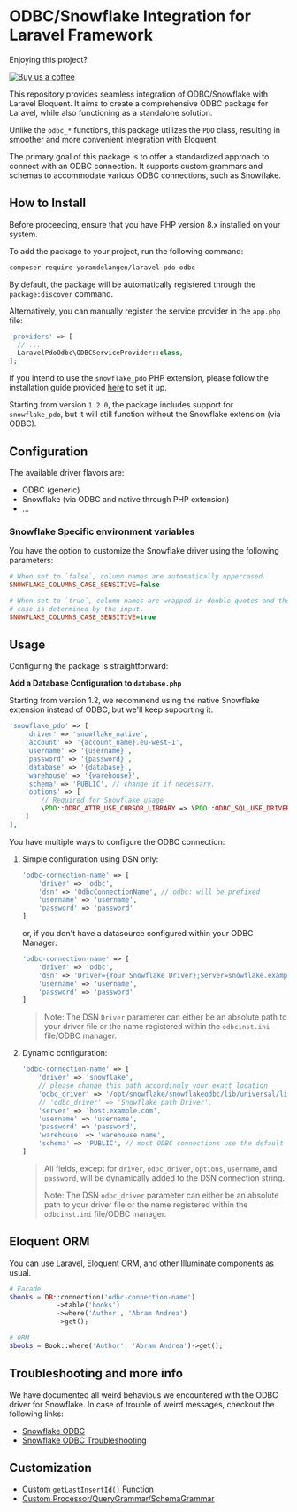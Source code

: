 # ODBC/Snowflake Integration for Laravel Framework

Enjoying this project?

[![Buy us a coffee](https://img.shields.io/badge/☕-Buy%20us%20a%20coffee-orange)](https://buy.stripe.com/5kAdTS2Xm45p2IM9AA)

This repository provides seamless integration of ODBC/Snowflake with Laravel Eloquent.
It aims to create a comprehensive ODBC package for Laravel, while also
functioning as a standalone solution.

Unlike the `odbc_*` functions, this package utilizes the `PDO` class,
resulting in smoother and more convenient integration with Eloquent.

The primary goal of this package is to offer a standardized approach to connect
with an ODBC connection. It supports custom grammars and schemas to accommodate
various ODBC connections, such as Snowflake.

## How to Install

Before proceeding, ensure that you have PHP version 8.x installed on your system.

To add the package to your project, run the following command:

```bash
composer require yoramdelangen/laravel-pdo-odbc
```

By default, the package will be automatically registered through the
`package:discover` command.

Alternatively, you can manually register the service provider in the `app.php` file:

```php
'providers' => [
  // ...
  LaravelPdoOdbc\ODBCServiceProvider::class,
];
```

If you intend to use the `snowflake_pdo` PHP extension, please follow the
installation guide provided [here](https://github.com/snowflakedb/pdo_snowflake/)
to set it up.

Starting from version `1.2.0`, the package includes support for `snowflake_pdo`,
but it will still function without the Snowflake extension (via ODBC).

## Configuration

The available driver flavors are:

- ODBC (generic)
- Snowflake (via ODBC and native through PHP extension)
- ...

### Snowflake Specific environment variables

You have the option to customize the Snowflake driver using the following parameters:

```ini
# When set to `false`, column names are automatically uppercased.
SNOWFLAKE_COLUMNS_CASE_SENSITIVE=false

# When set to `true`, column names are wrapped in double quotes and their
# case is determined by the input.
SNOWFLAKE_COLUMNS_CASE_SENSITIVE=true
```

## Usage

Configuring the package is straightforward:

**Add a Database Configuration to `database.php`**

Starting from version 1.2, we recommend using the native Snowflake extension
instead of ODBC, but we'll keep supporting it.

```php
'snowflake_pdo' => [
    'driver' => 'snowflake_native',
    'account' => '{account_name}.eu-west-1',
    'username' => '{username}',
    'password' => '{password}',
    'database' => '{database}',
    'warehouse' => '{warehouse}',
    'schema' => 'PUBLIC', // change it if necessary.
    'options' => [
        // Required for Snowflake usage
        \PDO::ODBC_ATTR_USE_CURSOR_LIBRARY => \PDO::ODBC_SQL_USE_DRIVER
    ]
],
```

You have multiple ways to configure the ODBC connection:

1. Simple configuration using DSN only:

   ```php
   'odbc-connection-name' => [
       'driver' => 'odbc',
       'dsn' => 'OdbcConnectionName', // odbc: will be prefixed
       'username' => 'username',
       'password' => 'password'
   ]
   ```

   or, if you don't have a datasource configured within your ODBC Manager:

   ```php
   'odbc-connection-name' => [
       'driver' => 'odbc',
       'dsn' => 'Driver={Your Snowflake Driver};Server=snowflake.example.com;Port=443;Database={DatabaseName}',
       'username' => 'username',
       'password' => 'password'
   ]
   ```

   > Note: The DSN `Driver` parameter can either be an absolute path to your
   > driver file or the name registered within the `odbcinst.ini` file/ODBC manager.

2. Dynamic configuration:

   ```php
   'odbc-connection-name' => [
       'driver' => 'snowflake',
       // please change this path accordingly your exact location
       'odbc_driver' => '/opt/snowflake/snowflakeodbc/lib/universal/libSnowflake.dylib',
       // 'odbc_driver' => 'Snowflake path Driver',
       'server' => 'host.example.com',
       'username' => 'username',
       'password' => 'password',
       'warehouse' => 'warehouse name',
       'schema' => 'PUBLIC', // most ODBC connections use the default value
   ]
   ```

   > All fields, except for `driver`, `odbc_driver`, `options`, `username`, and
   > `password`, will be dynamically added to the DSN connection string.
   >
   > Note: The DSN `odbc_driver` parameter can either be an absolute path to
   > your driver file or the name registered within the `odbcinst.ini`
   > file/ODBC manager.

## Eloquent ORM

You can use Laravel, Eloquent ORM, and other Illuminate components as usual.

```php
# Facade
$books = DB::connection('odbc-connection-name')
            ->table('books')
            ->where('Author', 'Abram Andrea')
            ->get();

# ORM
$books = Book::where('Author', 'Abram Andrea')->get();
```

## Troubleshooting and more info

We have documented all weird behavious we encountered with the ODBC driver for
Snowflake. In case of trouble of weird messages, checkout the following links:

- [Snowflake ODBC](docs/snowflake-odbc.md)
- [Snowflake ODBC Troubleshooting](docs/snowflake-odbc-troubleshooting.md)

## Customization

- [Custom `getLastInsertId()` Function](docs/custom-last-insert-id.md)
- [Custom Processor/QueryGrammar/SchemaGrammar](docs/custom-grammers.md)
